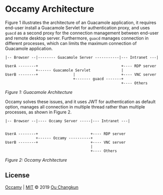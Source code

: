 # Occamy Architecture

Figure 1 illustrates the architecture of an Guacamole application, it requires
end-user install a Guacamole Servlet for authentication proxy, and uses `guacd` as
a second proxy for the connection management between end-user and remote desktop server.
Furthermore, `guacd` manages connection in different processes, which can limits the maximum
connection of Guacamole application.

```
|-- Browser --|-------- Guacamole Server -----------|--- Intranet ---|

UserA --------+                                      +---- RDP server
              +------ Guacamole Servlet              |
UserB --------+                |                     +---- VNC server
                               +------- guacd -------+
                                                     +---- Others
```

_Figure 1: Guacamole Architecture_

Occamy solves these issues, and it uses JWT for authentication as default option, manages
all connection in multiple thread rather than multiple processes, as shown in Figure 2.

```
|-- Browser --|---- Occamy Server -----|--- Intranet ---|


UserA --------+                        +---- RDP server
              +------ Occamy ----------+
UserB --------+                        +---- VNC server
                                       |
                                       +---- Others
```

_Figure 2: Occamy Architecture_

## License

[Occamy](https://github.com/changkun/occamy) | [MIT](./LICENSE) &copy; 2019 [Ou Changkun](https://changkun.de)